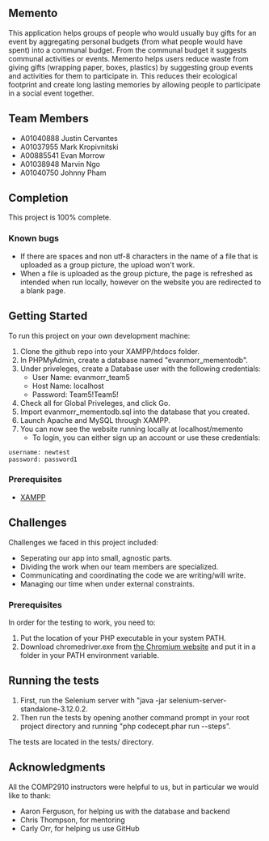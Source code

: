## Memento

This application helps groups of people who would usually buy gifts for an event by aggregating personal budgets (from what people would have spent) into a communal budget. From the communal budget it suggests communal activities or events. Memento helps users reduce waste from giving gifts (wrapping paper, boxes, plastics) by suggesting group events and activities for them to participate in. This reduces their ecological footprint and create long lasting memories by allowing people to participate in a social event together.

## Team Members

* A01040888 Justin Cervantes 
* A01037955 Mark Kropivnitski 
* A00885541 Evan Morrow 
* A01038948 Marvin Ngo 
* A01040750 Johnny Pham 

## Completion

This project is 100% complete.

### Known bugs

* If there are spaces and non utf-8 characters in the name of a file that is uploaded as a group picture, the upload won't work.
* When a file is uploaded as the group picture, the page is refreshed as intended when run locally, however on the website you are redirected to a blank page.

## Getting Started

To run this project on your own development machine:

1. Clone the github repo into your XAMPP/htdocs folder.
2. In PHPMyAdmin, create a database named "evanmorr_mementodb".
3. Under priveleges, create a Database user with the following credentials:
    * User Name: evanmorr_team5
    * Host Name: localhost
    * Password: Team5!Team5!
4. Check all for Global Priveleges, and click Go.
5. Import evanmorr_mementodb.sql into the database that you created.
6. Launch Apache and MySQL through XAMPP.
7. You can now see the website running locally at localhost/memento
    * To login, you can either sign up an account or use these credentials:
```
username: newtest
password: password1
```
### Prerequisites

* [XAMPP](https://www.apachefriends.org/index.html)

## Challenges

Challenges we faced in this project included:
* Seperating our app into small, agnostic parts.
* Dividing the work when our team members are specialized.
* Communicating and coordinating the code we are writing/will write.
* Managing our time when under external constraints.

### Prerequisites

In order for the testing to work, you need to:

1. Put the location of your PHP executable in your system PATH.
2. Download chromedriver.exe from [the Chromium website](https://sites.google.com/a/chromium.org/chromedriver/downloads) and put it in a folder in your PATH environment variable.

## Running the tests

1. First, run the Selenium server with "java -jar selenium-server-standalone-3.12.0.2.
2. Then run the tests by opening another command prompt in your root project directory and running "php codecept.phar run --steps".

The tests are located in the tests/ directory.

## Acknowledgments

All the COMP2910 instructors were helpful to us, but in particular we would like to thank:

* Aaron Ferguson, for helping us with the database and backend
* Chris Thompson, for mentoring
* Carly Orr, for helping us use GitHub